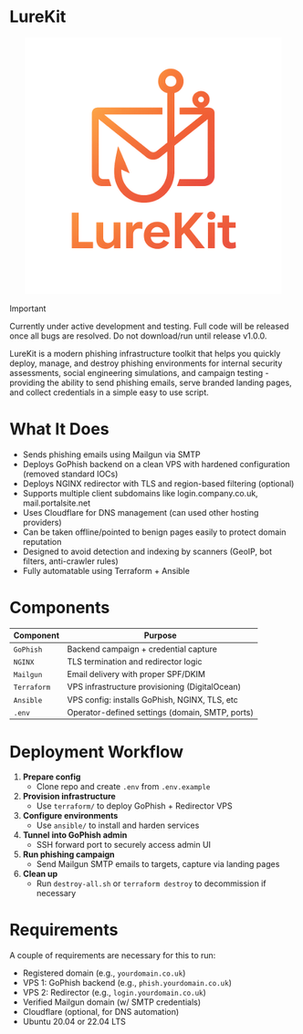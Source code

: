 # LureKit

<p align="center">
  <img src="https://raw.githubusercontent.com/JonnyPake/LureKit/refs/heads/main/images/LureKitLogo.png" alt="lurekit" width="450" height="450"/>
</p>

>[!important]
>Currently under active development and testing. Full code will be released once all bugs are resolved. Do not download/run until release v1.0.0.

LureKit is a modern phishing infrastructure toolkit that helps you quickly deploy, manage, and destroy phishing environments for internal security assessments, social engineering simulations, and campaign testing - providing the ability to send phishing emails, serve branded landing pages, and collect credentials in a simple easy to use script.

# What It Does

- Sends phishing emails using Mailgun via SMTP
- Deploys GoPhish backend on a clean VPS with hardened configuration (removed standard IOCs)
- Deploys NGINX redirector with TLS and region-based filtering (optional)
- Supports multiple client subdomains like login.company.co.uk, mail.portalsite.net
- Uses Cloudflare for DNS management (can used other hosting providers)
- Can be taken offline/pointed to benign pages easily to protect domain reputation
- Designed to avoid detection and indexing by scanners (GeoIP, bot filters, anti-crawler rules)
- Fully automatable using Terraform + Ansible

# Components

| Component     | Purpose                            |
|---------------|------------------------------------|
| `GoPhish`     | Backend campaign + credential capture |
| `NGINX`       | TLS termination and redirector logic |
| `Mailgun`     | Email delivery with proper SPF/DKIM |
| `Terraform`   | VPS infrastructure provisioning (DigitalOcean) |
| `Ansible`     | VPS config: installs GoPhish, NGINX, TLS, etc |
| `.env`        | Operator-defined settings (domain, SMTP, ports) |

# Deployment Workflow

1. **Prepare config**  
   - Clone repo and create `.env` from `.env.example`
2. **Provision infrastructure**  
   - Use `terraform/` to deploy GoPhish + Redirector VPS
3. **Configure environments**  
   - Use `ansible/` to install and harden services
4. **Tunnel into GoPhish admin**  
   - SSH forward port to securely access admin UI
5. **Run phishing campaign**  
   - Send Mailgun SMTP emails to targets, capture via landing pages
6. **Clean up**  
   - Run `destroy-all.sh` or `terraform destroy` to decommission if necessary

# Requirements

A couple of requirements are necessary for this to run:

- Registered domain (e.g., `yourdomain.co.uk`)
- VPS 1: GoPhish backend (e.g., `phish.yourdomain.co.uk`)
- VPS 2: Redirector (e.g., `login.yourdomain.co.uk`)
- Verified Mailgun domain (w/ SMTP credentials)
- Cloudflare (optional, for DNS automation)
- Ubuntu 20.04 or 22.04 LTS

